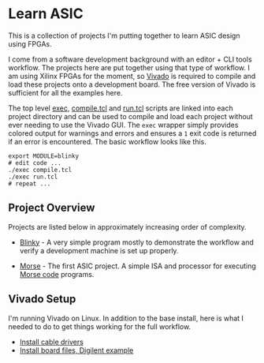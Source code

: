 # Learn ASIC

This is a collection of projects I'm putting together to learn ASIC design using
FPGAs.

I come from a software development background with an editor + CLI tools
workflow. The projects here are put together using that type of workflow. I am
using Xilinx FPGAs for the moment, so
[Vivado](https://www.xilinx.com/support/download.html) is required to compile
and load these projects onto a development board. The free version of Vivado is
sufficient for all the examples here.

The top level [exec](exec), [compile.tcl](compile.tcl) and [run.tcl](run.tcl)
scripts are linked into each project directory and can be used to compile and
load each project without ever needing to use the Vivado GUI. The `exec` wrapper
simply provides colored output for warnings and errors and ensures a `1` exit
code is returned if an error is encountered. The basic workflow looks like this.

```shell
export MODULE=blinky
# edit code ...
./exec compile.tcl
./exec run.tcl
# repeat ...
```

## Project Overview

Projects are listed below in approximately increasing order of complexity.

- [Blinky](blinky) - A very simple program mostly to demonstrate the workflow
  and verify a development machine is set up properly.

- [Morse](morse) - The first ASIC project. A simple ISA and processor for
  executing [Morse code](https://en.wikipedia.org/wiki/Morse_code) programs.

## Vivado Setup

I'm running Vivado on Linux. In addition to the base install, here is what I
needed to do to get things working for the full workflow.

- [Install cable drivers](https://docs.xilinx.com/r/en-US/ug973-vivado-release-notes-install-license/Install-Cable-Drivers)
- [Install board files, Digilent example](https://digilent.com/reference/programmable-logic/guides/installing-vivado-and-vitis#install_digilent_s_board_files)
